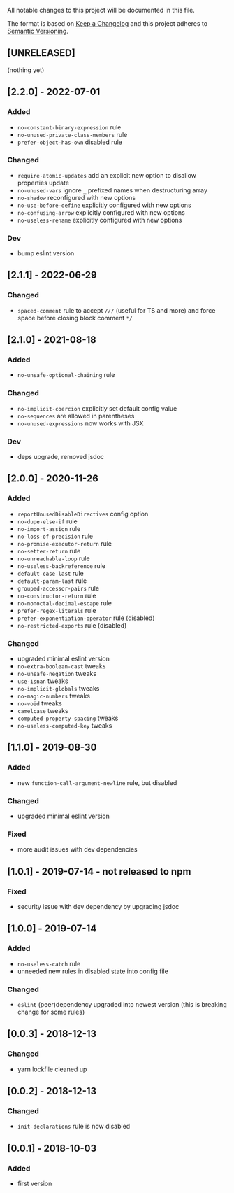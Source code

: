 All notable changes to this project will be documented in this file.

The format is based on [Keep a Changelog](http://keepachangelog.com/en/1.0.0/)
and this project adheres to [Semantic Versioning](http://semver.org/spec/v2.0.0.html).

## [UNRELEASED]
(nothing yet)

## [2.2.0] - 2022-07-01
### Added
- `no-constant-binary-expression` rule
- `no-unused-private-class-members` rule
- `prefer-object-has-own` disabled rule
### Changed
- `require-atomic-updates` add an explicit new option to disallow properties update
- `no-unused-vars` ignore `_` prefixed names when destructuring array
- `no-shadow` reconfigured with new options
- `no-use-before-define` explicitly configured with new options
- `no-confusing-arrow` explicitly configured with new options
- `no-useless-rename` explicitly configured with new options
### Dev
- bump eslint version

## [2.1.1] - 2022-06-29
### Changed
- `spaced-comment` rule to accept `///` (useful for TS and more) and force space before closing block comment `*/`

## [2.1.0] - 2021-08-18
### Added
- `no-unsafe-optional-chaining` rule
### Changed
- `no-implicit-coercion` explicitly set default config value
- `no-sequences` are allowed in parentheses
- `no-unused-expressions` now works with JSX
### Dev
- deps upgrade, removed jsdoc

## [2.0.0] - 2020-11-26
### Added
- `reportUnusedDisableDirectives` config option
- `no-dupe-else-if` rule
- `no-import-assign` rule
- `no-loss-of-precision` rule
- `no-promise-executor-return` rule
- `no-setter-return` rule
- `no-unreachable-loop` rule
- `no-useless-backreference` rule
- `default-case-last` rule
- `default-param-last` rule
- `grouped-accessor-pairs` rule
- `no-constructor-return` rule
- `no-nonoctal-decimal-escape` rule
- `prefer-regex-literals` rule
- `prefer-exponentiation-operator` rule (disabled)
- `no-restricted-exports` rule (disabled)
### Changed
- upgraded minimal eslint version
- `no-extra-boolean-cast` tweaks
- `no-unsafe-negation` tweaks
- `use-isnan` tweaks
- `no-implicit-globals` tweaks
- `no-magic-numbers` tweaks
- `no-void` tweaks
- `camelcase` tweaks
- `computed-property-spacing` tweaks
- `no-useless-computed-key` tweaks

## [1.1.0] - 2019-08-30
### Added
- new `function-call-argument-newline` rule, but disabled
### Changed
- upgraded minimal eslint version
### Fixed
- more audit issues with dev dependencies

## [1.0.1] - 2019-07-14 - not released to npm
### Fixed
- security issue with dev dependency by upgrading jsdoc

## [1.0.0] - 2019-07-14
### Added
- `no-useless-catch` rule
- unneeded new rules in disabled state into config file
### Changed
- `eslint` (peer)dependency upgraded into newest version (this is breaking change for some rules)

## [0.0.3] - 2018-12-13
### Changed
- yarn lockfile cleaned up

## [0.0.2] - 2018-12-13
### Changed
- `init-declarations` rule is now disabled

## [0.0.1] - 2018-10-03
### Added
- first version
